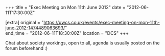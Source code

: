 +++
title = "Exec Meeting on Mon 11th June 2012"
date = "2012-06-11T17:30:00Z"

[extra]
original = "https://uwcs.co.uk/events/exec-meeting-on-mon-11th-june-2012-1474489063693/"    
end_time = "2012-06-11T18:30:00Z"
location = "DCS"
+++

Chat about society workings, open to all, agenda is usually posted on the forum beforehand :)

